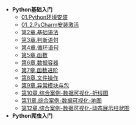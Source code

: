 * **Python基础入门**
  * [01.Python环境安装](Python笔记/基础入门/01.md)
  * [01_2.PyCharm安装激活](Python笔记/基础入门/01_2.md)
  * [第2章.基础语法](Python笔记/基础入门/02.md)
  * [第3章.判断语句](Python笔记/基础入门/03.md)
  * [第4章.循环语句](Python笔记/基础入门/04.md)
  * [第5章.函数](Python笔记/基础入门/05.md)
  * [第6章.数据容器](Python笔记/基础入门/06.md) 
  * [第7章.函数进阶](Python笔记/基础入门/07.md)
  * [第8章.文件操作](Python笔记/基础入门/08.md)
  * [第9章.异常模块与包](Python笔记/基础入门/09.md)
  * [第10章.综合案例-数据可视化-折线图](Python笔记/基础入门/10.md)
  * [第11章.综合案例-数据可视化-地图](Python笔记/基础入门/11.md)
  * [第12章.综合案例-数据可视化-动态展示柱状图](Python笔记/基础入门/12.md)
* **Python爬虫入门**